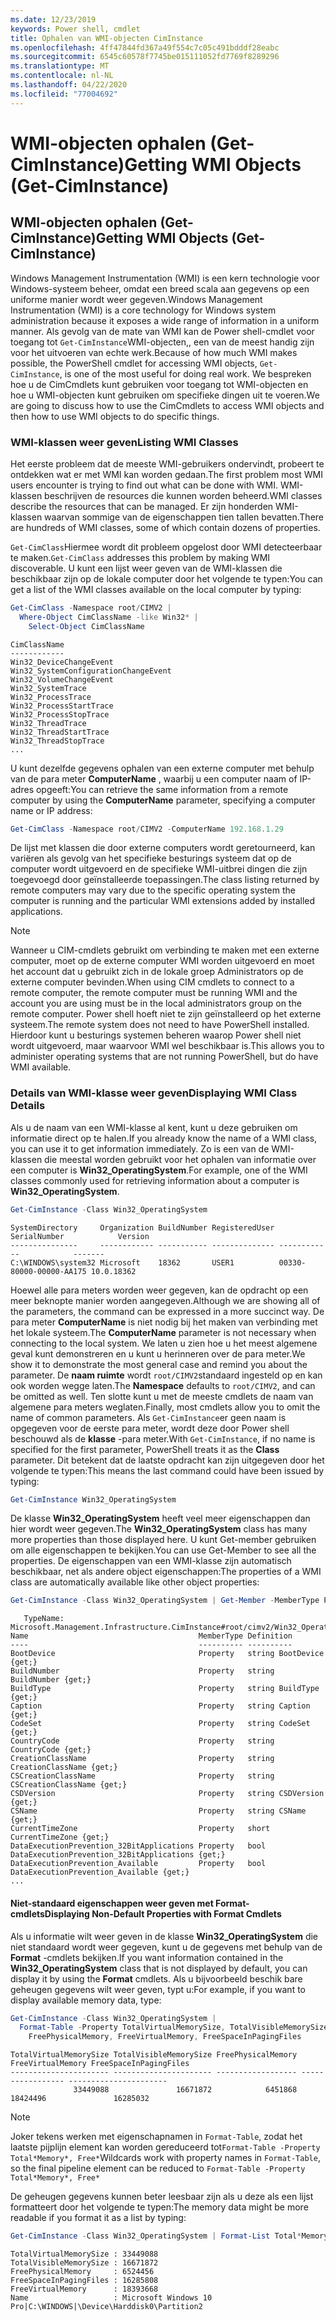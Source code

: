 ```yaml
---
ms.date: 12/23/2019
keywords: Power shell, cmdlet
title: Ophalen van WMI-objecten CimInstance
ms.openlocfilehash: 4ff47844fd367a49f554c7c05c491bdddf28eabc
ms.sourcegitcommit: 6545c60578f7745be015111052fd7769f8289296
ms.translationtype: MT
ms.contentlocale: nl-NL
ms.lasthandoff: 04/22/2020
ms.locfileid: "77004692"
---
```

# <a name="getting-wmi-objects-get-ciminstance"></a><span data-ttu-id="f1a5b-103">WMI-objecten ophalen (Get-CimInstance)</span><span class="sxs-lookup"><span data-stu-id="f1a5b-103">Getting WMI Objects (Get-CimInstance)</span></span>

## <a name="getting-wmi-objects-get-ciminstance"></a><span data-ttu-id="f1a5b-104">WMI-objecten ophalen (Get-CimInstance)</span><span class="sxs-lookup"><span data-stu-id="f1a5b-104">Getting WMI Objects (Get-CimInstance)</span></span>

<span data-ttu-id="f1a5b-105">Windows Management Instrumentation (WMI) is een kern technologie voor Windows-systeem beheer, omdat een breed scala aan gegevens op een uniforme manier wordt weer gegeven.</span><span class="sxs-lookup"><span data-stu-id="f1a5b-105">Windows Management Instrumentation (WMI) is a core technology for Windows system administration because it exposes a wide range of information in a uniform manner.</span></span> <span data-ttu-id="f1a5b-106">Als gevolg van de mate van WMI kan de Power shell-cmdlet voor toegang tot `Get-CimInstance`WMI-objecten,, een van de meest handig zijn voor het uitvoeren van echte werk.</span><span class="sxs-lookup"><span data-stu-id="f1a5b-106">Because of how much WMI makes possible, the PowerShell cmdlet for accessing WMI objects, `Get-CimInstance`, is one of the most useful for doing real work.</span></span> <span data-ttu-id="f1a5b-107">We bespreken hoe u de CimCmdlets kunt gebruiken voor toegang tot WMI-objecten en hoe u WMI-objecten kunt gebruiken om specifieke dingen uit te voeren.</span><span class="sxs-lookup"><span data-stu-id="f1a5b-107">We are going to discuss how to use the CimCmdlets to access WMI objects and then how to use WMI objects to do specific things.</span></span>

### <a name="listing-wmi-classes"></a><span data-ttu-id="f1a5b-108">WMI-klassen weer geven</span><span class="sxs-lookup"><span data-stu-id="f1a5b-108">Listing WMI Classes</span></span>

<span data-ttu-id="f1a5b-109">Het eerste probleem dat de meeste WMI-gebruikers ondervindt, probeert te ontdekken wat er met WMI kan worden gedaan.</span><span class="sxs-lookup"><span data-stu-id="f1a5b-109">The first problem most WMI users encounter is trying to find out what can be done with WMI.</span></span> <span data-ttu-id="f1a5b-110">WMI-klassen beschrijven de resources die kunnen worden beheerd.</span><span class="sxs-lookup"><span data-stu-id="f1a5b-110">WMI classes describe the resources that can be managed.</span></span> <span data-ttu-id="f1a5b-111">Er zijn honderden WMI-klassen waarvan sommige van de eigenschappen tien tallen bevatten.</span><span class="sxs-lookup"><span data-stu-id="f1a5b-111">There are hundreds of WMI classes, some of which contain dozens of properties.</span></span>

<span data-ttu-id="f1a5b-112">`Get-CimClass`Hiermee wordt dit probleem opgelost door WMI detecteerbaar te maken.</span><span class="sxs-lookup"><span data-stu-id="f1a5b-112">`Get-CimClass` addresses this problem by making WMI discoverable.</span></span> <span data-ttu-id="f1a5b-113">U kunt een lijst weer geven van de WMI-klassen die beschikbaar zijn op de lokale computer door het volgende te typen:</span><span class="sxs-lookup"><span data-stu-id="f1a5b-113">You can get a list of the WMI classes available on the local computer by typing:</span></span>

```powershell
Get-CimClass -Namespace root/CIMV2 |
  Where-Object CimClassName -like Win32* |
    Select-Object CimClassName
```

```Output
CimClassName
------------
Win32_DeviceChangeEvent
Win32_SystemConfigurationChangeEvent
Win32_VolumeChangeEvent
Win32_SystemTrace
Win32_ProcessTrace
Win32_ProcessStartTrace
Win32_ProcessStopTrace
Win32_ThreadTrace
Win32_ThreadStartTrace
Win32_ThreadStopTrace
...
```

<span data-ttu-id="f1a5b-114">U kunt dezelfde gegevens ophalen van een externe computer met behulp van de para meter **ComputerName** , waarbij u een computer naam of IP-adres opgeeft:</span><span class="sxs-lookup"><span data-stu-id="f1a5b-114">You can retrieve the same information from a remote computer by using the **ComputerName** parameter, specifying a computer name or IP address:</span></span>

```powershell
Get-CimClass -Namespace root/CIMV2 -ComputerName 192.168.1.29
```

<span data-ttu-id="f1a5b-115">De lijst met klassen die door externe computers wordt geretourneerd, kan variëren als gevolg van het specifieke besturings systeem dat op de computer wordt uitgevoerd en de specifieke WMI-uitbrei dingen die zijn toegevoegd door geïnstalleerde toepassingen.</span><span class="sxs-lookup"><span data-stu-id="f1a5b-115">The class listing returned by remote computers may vary due to the specific operating system the computer is running and the particular WMI extensions added by installed applications.</span></span>

> [!NOTE]
> <span data-ttu-id="f1a5b-116">Wanneer u CIM-cmdlets gebruikt om verbinding te maken met een externe computer, moet op de externe computer WMI worden uitgevoerd en moet het account dat u gebruikt zich in de lokale groep Administrators op de externe computer bevinden.</span><span class="sxs-lookup"><span data-stu-id="f1a5b-116">When using CIM cmdlets to connect to a remote computer, the remote computer must be running WMI and the account you are using must be in the local administrators group on the remote computer.</span></span>
> <span data-ttu-id="f1a5b-117">Power shell hoeft niet te zijn geïnstalleerd op het externe systeem.</span><span class="sxs-lookup"><span data-stu-id="f1a5b-117">The remote system does not need to have PowerShell installed.</span></span> <span data-ttu-id="f1a5b-118">Hierdoor kunt u besturings systemen beheren waarop Power shell niet wordt uitgevoerd, maar waarvoor WMI wel beschikbaar is.</span><span class="sxs-lookup"><span data-stu-id="f1a5b-118">This allows you to administer operating systems that are not running PowerShell, but do have WMI available.</span></span>

### <a name="displaying-wmi-class-details"></a><span data-ttu-id="f1a5b-119">Details van WMI-klasse weer geven</span><span class="sxs-lookup"><span data-stu-id="f1a5b-119">Displaying WMI Class Details</span></span>

<span data-ttu-id="f1a5b-120">Als u de naam van een WMI-klasse al kent, kunt u deze gebruiken om informatie direct op te halen.</span><span class="sxs-lookup"><span data-stu-id="f1a5b-120">If you already know the name of a WMI class, you can use it to get information immediately.</span></span> <span data-ttu-id="f1a5b-121">Zo is een van de WMI-klassen die meestal worden gebruikt voor het ophalen van informatie over een computer is **Win32_OperatingSystem**.</span><span class="sxs-lookup"><span data-stu-id="f1a5b-121">For example, one of the WMI classes commonly used for retrieving information about a computer is **Win32_OperatingSystem**.</span></span>

```powershell
Get-CimInstance -Class Win32_OperatingSystem
```

```Output
SystemDirectory     Organization BuildNumber RegisteredUser SerialNumber            Version
---------------     ------------ ----------- -------------- ------------            -------
C:\WINDOWS\system32 Microsoft    18362       USER1          00330-80000-00000-AA175 10.0.18362
```

<span data-ttu-id="f1a5b-122">Hoewel alle para meters worden weer gegeven, kan de opdracht op een meer beknopte manier worden aangegeven.</span><span class="sxs-lookup"><span data-stu-id="f1a5b-122">Although we are showing all of the parameters, the command can be expressed in a more succinct way.</span></span>
<span data-ttu-id="f1a5b-123">De para meter **ComputerName** is niet nodig bij het maken van verbinding met het lokale systeem.</span><span class="sxs-lookup"><span data-stu-id="f1a5b-123">The **ComputerName** parameter is not necessary when connecting to the local system.</span></span> <span data-ttu-id="f1a5b-124">We laten u zien hoe u het meest algemene geval kunt demonstreren en u kunt u herinneren over de para meter.</span><span class="sxs-lookup"><span data-stu-id="f1a5b-124">We show it to demonstrate the most general case and remind you about the parameter.</span></span> <span data-ttu-id="f1a5b-125">De **naam ruimte** wordt `root/CIMV2`standaard ingesteld op en kan ook worden wegge laten.</span><span class="sxs-lookup"><span data-stu-id="f1a5b-125">The **Namespace** defaults to `root/CIMV2`, and can be omitted as well.</span></span> <span data-ttu-id="f1a5b-126">Ten slotte kunt u met de meeste cmdlets de naam van algemene para meters weglaten.</span><span class="sxs-lookup"><span data-stu-id="f1a5b-126">Finally, most cmdlets allow you to omit the name of common parameters.</span></span> <span data-ttu-id="f1a5b-127">Als `Get-CimInstance`er geen naam is opgegeven voor de eerste para meter, wordt deze door Power shell beschouwd als de **klasse** -para meter.</span><span class="sxs-lookup"><span data-stu-id="f1a5b-127">With `Get-CimInstance`, if no name is specified for the first parameter, PowerShell treats it as the **Class** parameter.</span></span> <span data-ttu-id="f1a5b-128">Dit betekent dat de laatste opdracht kan zijn uitgegeven door het volgende te typen:</span><span class="sxs-lookup"><span data-stu-id="f1a5b-128">This means the last command could have been issued by typing:</span></span>

```powershell
Get-CimInstance Win32_OperatingSystem
```

<span data-ttu-id="f1a5b-129">De klasse **Win32_OperatingSystem** heeft veel meer eigenschappen dan hier wordt weer gegeven.</span><span class="sxs-lookup"><span data-stu-id="f1a5b-129">The **Win32_OperatingSystem** class has many more properties than those displayed here.</span></span> <span data-ttu-id="f1a5b-130">U kunt Get-member gebruiken om alle eigenschappen te bekijken.</span><span class="sxs-lookup"><span data-stu-id="f1a5b-130">You can use Get-Member to see all the properties.</span></span> <span data-ttu-id="f1a5b-131">De eigenschappen van een WMI-klasse zijn automatisch beschikbaar, net als andere object eigenschappen:</span><span class="sxs-lookup"><span data-stu-id="f1a5b-131">The properties of a WMI class are automatically available like other object properties:</span></span>

```powershell
Get-CimInstance -Class Win32_OperatingSystem | Get-Member -MemberType Property
```

```Output
   TypeName: Microsoft.Management.Infrastructure.CimInstance#root/cimv2/Win32_OperatingSystem
Name                                      MemberType Definition
----                                      ---------- ----------
BootDevice                                Property   string BootDevice {get;}
BuildNumber                               Property   string BuildNumber {get;}
BuildType                                 Property   string BuildType {get;}
Caption                                   Property   string Caption {get;}
CodeSet                                   Property   string CodeSet {get;}
CountryCode                               Property   string CountryCode {get;}
CreationClassName                         Property   string CreationClassName {get;}
CSCreationClassName                       Property   string CSCreationClassName {get;}
CSDVersion                                Property   string CSDVersion {get;}
CSName                                    Property   string CSName {get;}
CurrentTimeZone                           Property   short CurrentTimeZone {get;}
DataExecutionPrevention_32BitApplications Property   bool DataExecutionPrevention_32BitApplications {get;}
DataExecutionPrevention_Available         Property   bool DataExecutionPrevention_Available {get;}
...
```

#### <a name="displaying-non-default-properties-with-format-cmdlets"></a><span data-ttu-id="f1a5b-132">Niet-standaard eigenschappen weer geven met Format-cmdlets</span><span class="sxs-lookup"><span data-stu-id="f1a5b-132">Displaying Non-Default Properties with Format Cmdlets</span></span>

<span data-ttu-id="f1a5b-133">Als u informatie wilt weer geven in de klasse **Win32_OperatingSystem** die niet standaard wordt weer gegeven, kunt u de gegevens met behulp van de **Format** -cmdlets bekijken.</span><span class="sxs-lookup"><span data-stu-id="f1a5b-133">If you want information contained in the **Win32_OperatingSystem** class that is not displayed by default, you can display it by using the **Format** cmdlets.</span></span> <span data-ttu-id="f1a5b-134">Als u bijvoorbeeld beschik bare geheugen gegevens wilt weer geven, typt u:</span><span class="sxs-lookup"><span data-stu-id="f1a5b-134">For example, if you want to display available memory data, type:</span></span>

```powershell
Get-CimInstance -Class Win32_OperatingSystem |
  Format-Table -Property TotalVirtualMemorySize, TotalVisibleMemorySize,
    FreePhysicalMemory, FreeVirtualMemory, FreeSpaceInPagingFiles
```

```Output
TotalVirtualMemorySize TotalVisibleMemorySize FreePhysicalMemory FreeVirtualMemory FreeSpaceInPagingFiles
---------------------- ---------------------- ------------------ ----------------- ----------------------
              33449088               16671872            6451868          18424496               16285032
```

> [!NOTE]
> <span data-ttu-id="f1a5b-135">Joker tekens werken met eigenschapnamen in `Format-Table`, zodat het laatste pijplijn element kan worden gereduceerd tot`Format-Table -Property Total*Memory*, Free*`</span><span class="sxs-lookup"><span data-stu-id="f1a5b-135">Wildcards work with property names in `Format-Table`, so the final pipeline element can be reduced to `Format-Table -Property Total*Memory*, Free*`</span></span>

<span data-ttu-id="f1a5b-136">De geheugen gegevens kunnen beter leesbaar zijn als u deze als een lijst formatteert door het volgende te typen:</span><span class="sxs-lookup"><span data-stu-id="f1a5b-136">The memory data might be more readable if you format it as a list by typing:</span></span>

```powershell
Get-CimInstance -Class Win32_OperatingSystem | Format-List Total*Memory*, Free*
```

```Output
TotalVirtualMemorySize : 33449088
TotalVisibleMemorySize : 16671872
FreePhysicalMemory     : 6524456
FreeSpaceInPagingFiles : 16285808
FreeVirtualMemory      : 18393668
Name                   : Microsoft Windows 10 Pro|C:\WINDOWS|\Device\Harddisk0\Partition2
```
